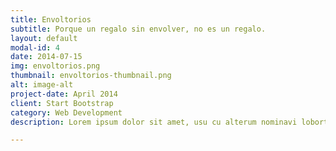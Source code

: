 ```yaml
---
title: Envoltorios
subtitle: Porque un regalo sin envolver, no es un regalo.
layout: default
modal-id: 4
date: 2014-07-15
img: envoltorios.png
thumbnail: envoltorios-thumbnail.png
alt: image-alt
project-date: April 2014
client: Start Bootstrap
category: Web Development
description: Lorem ipsum dolor sit amet, usu cu alterum nominavi lobortis. At duo novum diceret. Tantas apeirian vix et, usu sanctus postulant inciderint ut, populo diceret necessitatibus in vim. Cu eum dicam feugiat noluisse.

---
```

